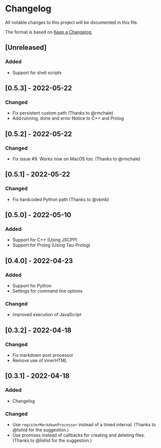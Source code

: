 # Changelog
All notable changes to this project will be documented in this file.

The format is based on [Keep a Changelog](https://keepachangelog.com/en/1.0.0/),


## [Unreleased]
### Added
- Support for shell scripts

## [0.5.3] - 2022-05-22
### Changed
- Fix persistent custom path (Thanks to @rmchale)
- Add running, done and error Notice to C++ and Prolog

## [0.5.2] - 2022-05-22
### Changed
- Fix issue #9. Works now on MacOS too. (Thanks to @rmchale)

## [0.5.1] - 2022-05-22
### Changed
- Fix hardcoded Python path (Thanks to @vkmb)

## [0.5.0] - 2022-05-10
### Added
- Support for C++ (Using JSCPP)
- Support for Prolog (Using Tau-Prolog)

## [0.4.0] - 2022-04-23
### Added
- Support for Python
- Settings for command line options

### Changed
- Improved execution of JavaScript
 
## [0.3.2] - 2022-04-18
### Changed
- Fix markdown post processor
- Remove use of innerHTML

## [0.3.1] - 2022-04-18
### Added
- Changelog

### Changed
- Use `registerMarkdownProcessor` instead of a timed interval. (Thanks to @lishid for the suggestion.)
- Use promises instead of callbacks for creating and deleting files. (Thanks to @lishid for the suggestion.)
